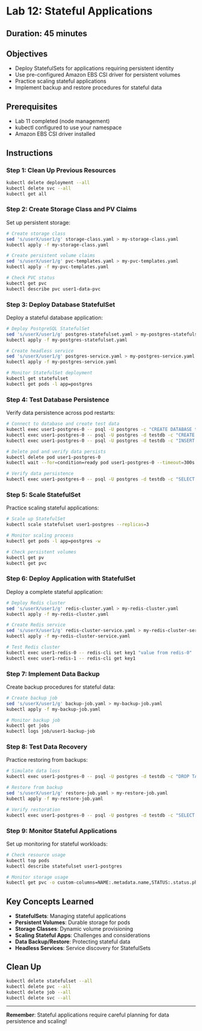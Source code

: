 # Lab 12: Stateful Applications

## Duration: 45 minutes

## Objectives
- Deploy StatefulSets for applications requiring persistent identity
- Use pre-configured Amazon EBS CSI driver for persistent volumes
- Practice scaling stateful applications
- Implement backup and restore procedures for stateful data

## Prerequisites
- Lab 11 completed (node management)
- kubectl configured to use your namespace
- Amazon EBS CSI driver installed

## Instructions

### Step 1: Clean Up Previous Resources
```bash
kubectl delete deployment --all
kubectl delete svc --all
kubectl get all
```

### Step 2: Create Storage Class and PV Claims
Set up persistent storage:

```bash
# Create storage class
sed 's/userX/user1/g' storage-class.yaml > my-storage-class.yaml
kubectl apply -f my-storage-class.yaml

# Create persistent volume claims
sed 's/userX/user1/g' pvc-templates.yaml > my-pvc-templates.yaml
kubectl apply -f my-pvc-templates.yaml

# Check PVC status
kubectl get pvc
kubectl describe pvc user1-data-pvc
```

### Step 3: Deploy Database StatefulSet
Deploy a stateful database application:

```bash
# Deploy PostgreSQL StatefulSet
sed 's/userX/user1/g' postgres-statefulset.yaml > my-postgres-statefulset.yaml
kubectl apply -f my-postgres-statefulset.yaml

# Create headless service
sed 's/userX/user1/g' postgres-service.yaml > my-postgres-service.yaml
kubectl apply -f my-postgres-service.yaml

# Monitor StatefulSet deployment
kubectl get statefulset
kubectl get pods -l app=postgres
```

### Step 4: Test Database Persistence
Verify data persistence across pod restarts:

```bash
# Connect to database and create test data
kubectl exec user1-postgres-0 -- psql -U postgres -c "CREATE DATABASE testdb;"
kubectl exec user1-postgres-0 -- psql -U postgres -d testdb -c "CREATE TABLE users (id SERIAL PRIMARY KEY, name VARCHAR(50));"
kubectl exec user1-postgres-0 -- psql -U postgres -d testdb -c "INSERT INTO users (name) VALUES ('user1 test');"

# Delete pod and verify data persists
kubectl delete pod user1-postgres-0
kubectl wait --for=condition=ready pod user1-postgres-0 --timeout=300s

# Verify data persistence
kubectl exec user1-postgres-0 -- psql -U postgres -d testdb -c "SELECT * FROM users;"
```

### Step 5: Scale StatefulSet
Practice scaling stateful applications:

```bash
# Scale up StatefulSet
kubectl scale statefulset user1-postgres --replicas=3

# Monitor scaling process
kubectl get pods -l app=postgres -w

# Check persistent volumes
kubectl get pv
kubectl get pvc
```

### Step 6: Deploy Application with StatefulSet
Deploy a complete stateful application:

```bash
# Deploy Redis cluster
sed 's/userX/user1/g' redis-cluster.yaml > my-redis-cluster.yaml
kubectl apply -f my-redis-cluster.yaml

# Create Redis service
sed 's/userX/user1/g' redis-cluster-service.yaml > my-redis-cluster-service.yaml
kubectl apply -f my-redis-cluster-service.yaml

# Test Redis cluster
kubectl exec user1-redis-0 -- redis-cli set key1 "value from redis-0"
kubectl exec user1-redis-1 -- redis-cli get key1
```

### Step 7: Implement Data Backup
Create backup procedures for stateful data:

```bash
# Create backup job
sed 's/userX/user1/g' backup-job.yaml > my-backup-job.yaml
kubectl apply -f my-backup-job.yaml

# Monitor backup job
kubectl get jobs
kubectl logs job/user1-backup-job
```

### Step 8: Test Data Recovery
Practice restoring from backups:

```bash
# Simulate data loss
kubectl exec user1-postgres-0 -- psql -U postgres -d testdb -c "DROP TABLE users;"

# Restore from backup
sed 's/userX/user1/g' restore-job.yaml > my-restore-job.yaml
kubectl apply -f my-restore-job.yaml

# Verify restoration
kubectl exec user1-postgres-0 -- psql -U postgres -d testdb -c "SELECT * FROM users;"
```

### Step 9: Monitor Stateful Applications
Set up monitoring for stateful workloads:

```bash
# Check resource usage
kubectl top pods
kubectl describe statefulset user1-postgres

# Monitor storage usage
kubectl get pvc -o custom-columns=NAME:.metadata.name,STATUS:.status.phase,CAPACITY:.status.capacity.storage
```

## Key Concepts Learned
- **StatefulSets**: Managing stateful applications
- **Persistent Volumes**: Durable storage for pods
- **Storage Classes**: Dynamic volume provisioning
- **Scaling Stateful Apps**: Challenges and considerations
- **Data Backup/Restore**: Protecting stateful data
- **Headless Services**: Service discovery for StatefulSets

## Clean Up
```bash
kubectl delete statefulset --all
kubectl delete pvc --all
kubectl delete job --all
kubectl delete svc --all
```

---

**Remember**: Stateful applications require careful planning for data persistence and scaling!